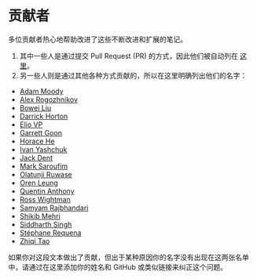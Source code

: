 # 贡献者

多位贡献者热心地帮助改进了这些不断改进和扩展的笔记。

1. 其中一些人是通过提交 Pull Request (PR) 的方式，因此他们被自动列在 [这里](https://github.com/stas00/ml-engineering/graphs/contributors)。
2. 另一些人则是通过其他各种方式贡献的，所以在这里明确列出他们的名字：

- [Adam Moody](https://github.com/adammoody)
- [Alex Rogozhnikov](https://github.com/arogozhnikov)
- [Bowei Liu](https://github.com/boweiliu)
- [Darrick Horton](https://www.linkedin.com/in/darrick-horton/)
- [Elio VP](https://www.linkedin.com/in/eliovp/)
- [Garrett Goon](https://github.com/garrett361)
- [Horace He](https://github.com/Chillee)
- [Ivan Yashchuk](https://github.com/IvanYashchuk)
- [Jack Dent](https://github.com/jackdent)
- [Mark Saroufim](https://github.com/msaroufim)
- [Olatunji Ruwase](https://github.com/tjruwase)
- [Oren Leung](https://github.com/OrenLeung)
- [Quentin Anthony](https://github.com/Quentin-Anthony)
- [Ross Wightman](https://github.com/rwightman)
- [Samyam Rajbhandari](https://github.com/samyam)
- [Shikib Mehri](https://github.com/Shikib)
- [Siddharth Singh](https://github.com/siddharth9820)
- [Stéphane Requena](https://twitter.com/s_requena)
- [Zhiqi Tao](https://www.linkedin.com/in/zhiqitao/)

如果你对这段文本做出了贡献，但出于某种原因你的名字没有出现在这两张名单中，请通过在这里添加你的姓名和 GitHub 或类似链接来纠正这个问题。